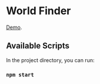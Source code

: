 # World Finder

[Demo](https://646cb68ab42032140342dcd7--shiny-travesseiro-f35f57.netlify.app/).

## Available Scripts
In the project directory, you can run:
### `npm start`

